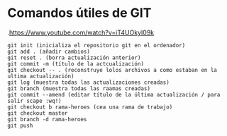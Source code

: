 # Comandos útiles de GIT
.https://www.youtube.com/watch?v=iT4UOkyI09k


    git init (inicializa el repositorio git en el ordenador)
    git add . (añadir cambios)
    git reset . (borra actualización anterior)
    git commit -m (título de la actcualización)
    git checkout -- . (reconstruye lolos archivos a como estaban en la ultima actualización)
    git log (muestra todas las actualizaciones creadas)
    git branch (muestra todas las raamas creadas)
    git commit --amend (editar título de la última actualización / para salir scape :wq!)
    git checkout b rama-heroes (cea una rama de trabajo)
    git checkout master
    git branch -d rama-heroes
    git push


